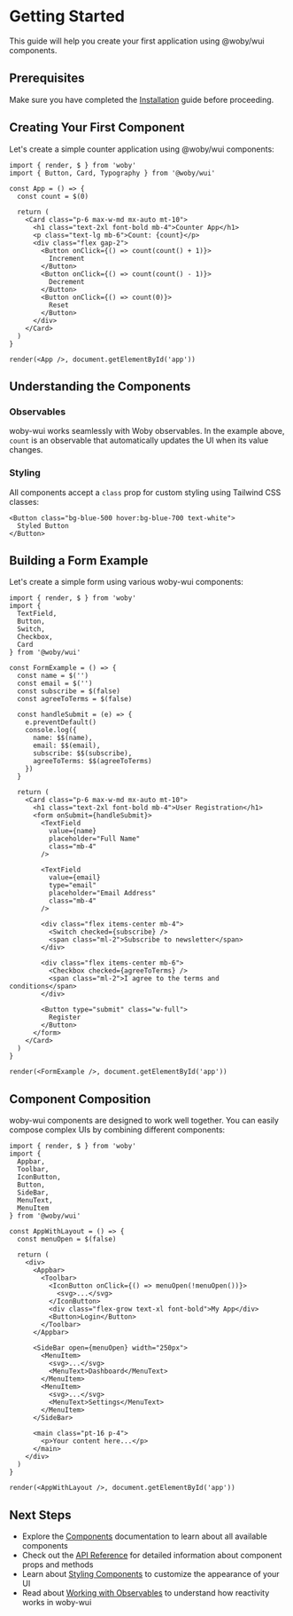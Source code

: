 # Getting Started

This guide will help you create your first application using @woby/wui components.

## Prerequisites

Make sure you have completed the [Installation](./installation.md) guide before proceeding.

## Creating Your First Component

Let's create a simple counter application using @woby/wui components:

```tsx
import { render, $ } from 'woby'
import { Button, Card, Typography } from '@woby/wui'

const App = () => {
  const count = $(0)
  
  return (
    <Card class="p-6 max-w-md mx-auto mt-10">
      <h1 class="text-2xl font-bold mb-4">Counter App</h1>
      <p class="text-lg mb-6">Count: {count}</p>
      <div class="flex gap-2">
        <Button onClick={() => count(count() + 1)}>
          Increment
        </Button>
        <Button onClick={() => count(count() - 1)}>
          Decrement
        </Button>
        <Button onClick={() => count(0)}>
          Reset
        </Button>
      </div>
    </Card>
  )
}

render(<App />, document.getElementById('app'))
```

## Understanding the Components

### Observables

woby-wui works seamlessly with Woby observables. In the example above, `count` is an observable that automatically updates the UI when its value changes.

### Styling

All components accept a `class` prop for custom styling using Tailwind CSS classes:

```tsx
<Button class="bg-blue-500 hover:bg-blue-700 text-white">
  Styled Button
</Button>
```

## Building a Form Example

Let's create a simple form using various woby-wui components:

```tsx
import { render, $ } from 'woby'
import { 
  TextField, 
  Button, 
  Switch, 
  Checkbox,
  Card 
} from '@woby/wui'

const FormExample = () => {
  const name = $('')
  const email = $('')
  const subscribe = $(false)
  const agreeToTerms = $(false)
  
  const handleSubmit = (e) => {
    e.preventDefault()
    console.log({
      name: $$(name),
      email: $$(email),
      subscribe: $$(subscribe),
      agreeToTerms: $$(agreeToTerms)
    })
  }
  
  return (
    <Card class="p-6 max-w-md mx-auto mt-10">
      <h1 class="text-2xl font-bold mb-4">User Registration</h1>
      <form onSubmit={handleSubmit}>
        <TextField 
          value={name}
          placeholder="Full Name"
          class="mb-4"
        />
        
        <TextField 
          value={email}
          type="email"
          placeholder="Email Address"
          class="mb-4"
        />
        
        <div class="flex items-center mb-4">
          <Switch checked={subscribe} />
          <span class="ml-2">Subscribe to newsletter</span>
        </div>
        
        <div class="flex items-center mb-6">
          <Checkbox checked={agreeToTerms} />
          <span class="ml-2">I agree to the terms and conditions</span>
        </div>
        
        <Button type="submit" class="w-full">
          Register
        </Button>
      </form>
    </Card>
  )
}

render(<FormExample />, document.getElementById('app'))
```

## Component Composition

woby-wui components are designed to work well together. You can easily compose complex UIs by combining different components:

```tsx
import { render, $ } from 'woby'
import { 
  Appbar,
  Toolbar,
  IconButton,
  Button,
  SideBar,
  MenuText,
  MenuItem
} from '@woby/wui'

const AppWithLayout = () => {
  const menuOpen = $(false)
  
  return (
    <div>
      <Appbar>
        <Toolbar>
          <IconButton onClick={() => menuOpen(!menuOpen())}>
            <svg>...</svg>
          </IconButton>
          <div class="flex-grow text-xl font-bold">My App</div>
          <Button>Login</Button>
        </Toolbar>
      </Appbar>
      
      <SideBar open={menuOpen} width="250px">
        <MenuItem>
          <svg>...</svg>
          <MenuText>Dashboard</MenuText>
        </MenuItem>
        <MenuItem>
          <svg>...</svg>
          <MenuText>Settings</MenuText>
        </MenuItem>
      </SideBar>
      
      <main class="pt-16 p-4">
        <p>Your content here...</p>
      </main>
    </div>
  )
}

render(<AppWithLayout />, document.getElementById('app'))
```

## Next Steps

- Explore the [Components](../components/README.md) documentation to learn about all available components
- Check out the [API Reference](../api/README.md) for detailed information about component props and methods
- Learn about [Styling Components](./styling.md) to customize the appearance of your UI
- Read about [Working with Observables](./observables.md) to understand how reactivity works in woby-wui
